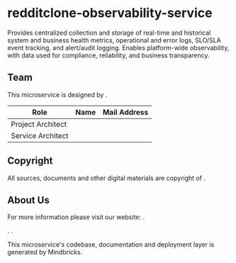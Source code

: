 # redditclone-observability-service

Provides centralized collection and storage of real-time and historical system and business health metrics, operational and error logs, SLO/SLA event tracking, and alert/audit logging. Enables platform-wide observability, with data used for compliance, reliability, and business transparency.

## Team

This microservice is designed by .

| Role              | Name | Mail Address |
| ----------------- | ---- | ------------ |
| Project Architect |      |              |
| Service Architect |      |              |

## Copyright

All sources, documents and other digital materials are copyright of .

## About Us

For more information please visit our website: .

.
.

This microservice's codebase, documentation and deployment layer is generated by Mindbricks.
